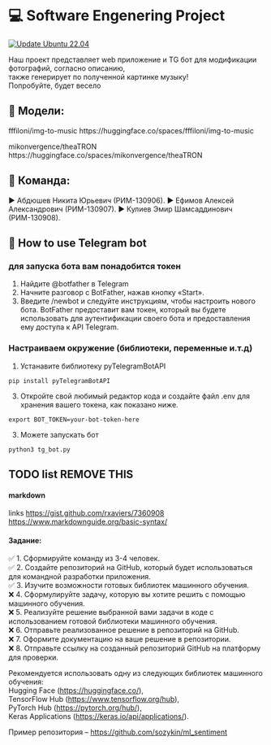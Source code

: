 # :computer: Software Engenering Project

[![Update Ubuntu 22.04](https://github.com/AAEfimov/URFU_PI/actions/workflows/python-app.yml/badge.svg)](https://github.com/AAEfimov/URFU_PI/actions/workflows/python-app.yml)

Наш проект представляет web приложение и TG бот для модификации фотографий, согласно описанию,  
также генерирует по полученной картинке музыку!  
Попробуйте, будет весело

## :gem: Модели:

<p>fffiloni/img-to-music https://huggingface.co/spaces/fffiloni/img-to-music</p>
<p>mikonvergence/theaTRON https://huggingface.co/spaces/mikonvergence/theaTRON</p>

## :gem: Команда:  

:arrow_forward: Абдюшев Никита Юрьевич (РИМ-130906).
:arrow_forward: Ефимов Алексей Александрович (РИМ-130907). 
:arrow_forward: Кулиев Эмир Шамсаддинович  (РИМ-130908).

## :gem: How to use Telegram bot

### для запуска бота вам понадобится токен

1. Найдите @botfather в Telegram
2. Начните разговор с BotFather, нажав кнопку «Start».
3. Введите /newbot и следуйте инструкциям, чтобы настроить нового бота. BotFather
предоставит вам токен, который вы будете использовать для аутентификации своего бота и предоставления ему доступа к API Telegram.

### Настраиваем окружение (библиотеки, переменные и.т.д)

1. Устанавите библиотеку pyTelegramBotAPI
```
pip install pyTelegramBotAPI
```
3. Откройте свой любимый редактор кода и создайте файл .env для хранения вашего токена, как показано ниже.
```
export BOT_TOKEN=your-bot-token-here
```
3. Можете запускать бот
```
python3 tg_bot.py
```

## TODO list REMOVE THIS

#### markdown
links https://gist.github.com/rxaviers/7360908  
https://www.markdownguide.org/basic-syntax/  
  
#### Задание:  
:white_check_mark:   1. Сформируйте команду из 3-4 человек.  
:white_check_mark:   2. Создайте репозиторий на GitHub, который будет использоваться для командной разработки приложения.  
:white_check_mark:   3. Изучите возможности готовых библиотек машинного обучения.  
:x:   4. Сформулируйте задачу, которую вы хотите решить с помощью машинного обучения.  
:x:   5. Реализуйте решение выбранной вами задачи в коде с использованием готовой библиотеки машинного обучения.  
:x:   6. Отправьте реализованное решение в репозиторий на GitHub.  
:x:   7. Оформите документацию на ваше решение в репозитории.  
:x:   8. Отправьте ссылку на созданный репозиторий GitHub на платформу для проверки.  

Рекомендуется использовать одну из следующих библиотек машинного обучения:  
Hugging Face (https://huggingface.co/),  
TensorFlow Hub (https://www.tensorflow.org/hub),  
PyTorch Hub (https://pytorch.org/hub/),  
Keras Applications (https://keras.io/api/applications/).  
  
Пример репозитория – https://github.com/sozykin/ml_sentiment  


